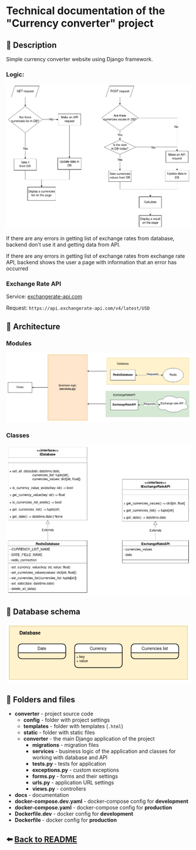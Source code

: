 # Technical documentation of the "Currency converter" project

## :page_facing_up: Description

Simple currency converter website using Django framework.

### Logic:

![logic_diagram.jpg](./logic_diagram.jpg)

If there are any errors in getting list of exchange rates from database, backend don't use it and getting data from API.

If there are any errors in getting list of exchange rates from exchange rate API, backend shows the user a page with
information that an error has occurred

### Exchange Rate API

Service: [exchangerate-api.com](https://www.exchangerate-api.com/)

Request: `https://api.exchangerate-api.com/v4/latest/USD`

## :orange_book: Architecture

### Modules

![module_diagram.jpg](./module_diagram.jpg)

### Classes

![class_diagram.jpg](./class_diagram.jpg)

## :blue_book: Database schema

![database_schema.jpg](./database_schema.jpg)

## :file_folder: Folders and files

- **converter** - project source code
    - **config** - folder with project settings
    - **templates** - folder with templates (`.html`)
    - **static** - folder with static files
    - **converter** - the main Django application of the project
        - **migrations** - migration files
        - **services** - business logic of the application and classes for working with database and API
        - **tests.py** - tests for application
        - **exceptions.py** - custom exceptions
        - **forms.py** - forms and their settings
        - **urls.py** - application URL settings
        - **views.py** - controllers
- **docs** - documentation
- **docker-compose.dev.yaml** - docker-compose config for **development**
- **docker-compose.yaml** - docker-compose config for **production**
- **Dockerfile.dev** - docker config for **development**
- **Dockerfile** - docker config for **production**

## :arrow_left: [Back to README](../README.md)